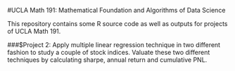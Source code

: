 #UCLA Math 191: Mathematical Foundation and Algorithms of Data Science

This repository contains some R source code as well as outputs for projects of UCLA Math 191.

###$Project 2: 
Apply multiple linear regression technique in two different fashion to study a couple of stock indices. Valuate these two different techniques by calculating sharpe, annual return and cumulative PNL.

